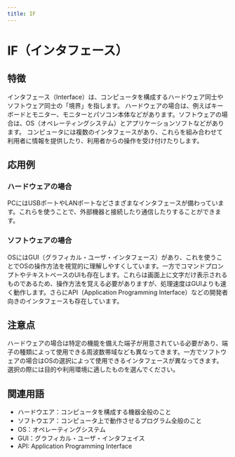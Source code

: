 ```yaml
---
title: IF
---
```


# IF（インタフェース）
## 特徴
インタフェース（Interface）は、コンピュータを構成するハードウェア同士やソフトウェア同士の「境界」を指します。
ハードウェアの場合は、例えばキーボードとモニター、モニターとパソコン本体などがあります。ソフトウェアの場合は、OS（オペレーティングシステム）とアプリケーションソフトなどがあります。
コンピュータには複数のインタフェースがあり、これらを組み合わせて利用者に情報を提供したり、利用者からの操作を受け付けたりします。
## 応用例
### ハードウェアの場合
PCにはUSBポートやLANポートなどさまざまなインタフェースが備わっています。これらを使うことで、外部機器と接続したり通信したりすることができます。
### ソフトウェアの場合
OSにはGUI（グラフィカル・ユーザ・インタフェース）があり、これを使うことでOSの操作方法を視覚的に理解しやすくしています。一方でコマンドプロンプトやテキストベースのUIも存在します。これらは画面上に文字だけ表示されるものであるため、操作方法を覚える必要がありますが、処理速度はGUIよりも速く動作します。さらにAPI（Application Programming Interface）などの開発者向きのインタフェースも存在しています。
## 注意点
ハードウェアの場合は特定の機能を備えた端子が用意されている必要があり、端子の種類によって使用できる周波数帯域なども異なってきます。一方でソフトウェアの場合はOSの選択によって使用できるインタフェースが異なってきます。選択の際には目的や利用環境に適したものを選んでください。
## 関連用語
* ハードウエア：コンピュータを構成する機器全般のこと 
* ソフトウエア：コンピュータ上で動作させるプログラム全般のこと 
* OS：オペレーティングシステム 
* GUI：グラフィカル・ユーザ・インタフェイス 
* API: Application Programming Interface